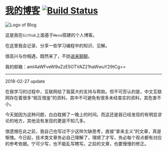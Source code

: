 

# [我的博客](https://jixiaoyong.github.io)  [![Build Status](https://www.travis-ci.org/jixiaoyong/jixiaoyong.github.io.svg?branch=hexo_blog)](https://www.travis-ci.org/jixiaoyong/jixiaoyong.github.io)

![Logo of Blog](https://jixiaoyong.github.io/images/20191026161934.png)


这是我在`Github`上面基于`Hexo`搭建的个人博客。

在这里我会记录、分享一些学习编程中的知识、见解。


很高兴与你相遇，既然来了，不妨[进来聊聊](https://jixiaoyong.github.io)。

我的邮箱：aml4aWFveW9uZzE5OTVAZ21haWwuY29tCg==

------------------------

2018-02-27 update

在我学习的过程中，互联网给了我莫大的支持与帮助。但不可否认的是，中文互联网存在着很多“相互借鉴”的资料，其中不可避免有很多未经查实的资料，其危害不小。

今天就因为这种问题，白白耽搁了一晚上的时间。而这还是我已经发现的有明显谬论的地方，其他没有发现的更是不知几多。

很遗憾在此之前，我自己也写过不少这样欠缺思考，直接“拿来主义”的文章，真是惭愧。今日起，技术类文章务必自己理解了，理顺了才写，务必每个观点都有对应的参考依据。宁可少写，也不能乱写瞎写。之前的文章，也要慢慢的修正。
